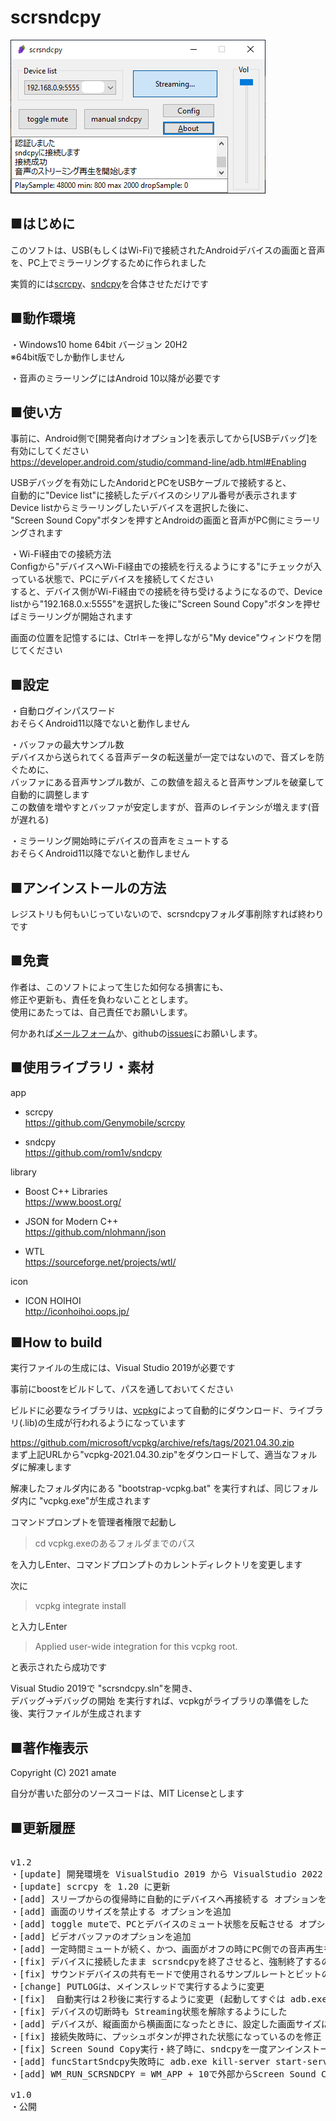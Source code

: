 
# scrsndcpy

![](https://raw.githubusercontent.com/amate/scrsndcpy/images/images/ss2.png)

## ■はじめに
このソフトは、USB(もしくはWi-Fi)で接続されたAndroidデバイスの画面と音声を、PC上でミラーリングするために作られました

実質的には[scrcpy](https://github.com/Genymobile/scrcpy)、[sndcpy](https://github.com/rom1v/sndcpy)を合体させただけです  

## ■動作環境
・Windows10 home 64bit バージョン 20H2  
※64bit版でしか動作しません

・音声のミラーリングにはAndroid 10以降が必要です

## ■使い方

事前に、Android側で[開発者向けオプション]を表示してから[USBデバッグ]を有効にしてください  
https://developer.android.com/studio/command-line/adb.html#Enabling

USBデバッグを有効にしたAndoridとPCをUSBケーブルで接続すると、  
自動的に"Device list"に接続したデバイスのシリアル番号が表示されます  
Device listからミラーリングしたいデバイスを選択した後に、  
"Screen Sound Copy"ボタンを押すとAndroidの画面と音声がPC側にミラーリングされます

・Wi-Fi経由での接続方法  
Configから"デバイスへWi-Fi経由での接続を行えるようにする"にチェックが入っている状態で、PCにデバイスを接続してください  
すると、デバイス側がWi-Fi経由での接続を待ち受けるようになるので、Device listから"192.168.0.x:5555"を選択した後に"Screen Sound Copy"ボタンを押せばミラーリングが開始されます  

画面の位置を記憶するには、Ctrlキーを押しながら"My device"ウィンドウを閉じてください

## ■設定

・自動ログインパスワード  
おそらくAndroid11以降でないと動作しません

・バッファの最大サンプル数  
デバイスから送られてくる音声データの転送量が一定ではないので、音ズレを防ぐために、  
バッファにある音声サンプル数が、この数値を超えると音声サンプルを破棄して自動的に調整します  
この数値を増やすとバッファが安定しますが、音声のレイテンシが増えます(音が遅れる)

・ミラーリング開始時にデバイスの音声をミュートする  
おそらくAndroid11以降でないと動作しません


## ■アンインストールの方法
レジストリも何もいじっていないので、scrsndcpyフォルダ事削除すれば終わりです

## ■免責
作者は、このソフトによって生じた如何なる損害にも、  
修正や更新も、責任を負わないこととします。  
使用にあたっては、自己責任でお願いします。  
 
何かあれば[メールフォーム](https://ws.formzu.net/fgen/S37403840/)か、githubの[issues](https://github.com/amate/scrsndcpy/issues)にお願いします。  


## ■使用ライブラリ・素材

app  

- scrcpy  
https://github.com/Genymobile/scrcpy

- sndcpy  
https://github.com/rom1v/sndcpy

library

- Boost C++ Libraries  
https://www.boost.org/

- JSON for Modern C++  
https://github.com/nlohmann/json

- WTL  
https://sourceforge.net/projects/wtl/

icon
- ICON HOIHOI  
http://iconhoihoi.oops.jp/

## ■How to build
実行ファイルの生成には、Visual Studio 2019が必要です  

事前にboostをビルドして、パスを通しておいてください

ビルドに必要なライブラリは、[vcpkg](https://github.com/microsoft/vcpkg)によって自動的にダウンロード、ライブラリ(.lib)の生成が行われるようになっています

https://github.com/microsoft/vcpkg/archive/refs/tags/2021.04.30.zip  
まず上記URLから"vcpkg-2021.04.30.zip"をダウンロードして、適当なフォルダに解凍します

解凍したフォルダ内にある "bootstrap-vcpkg.bat" を実行すれば、同じフォルダ内に "vcpkg.exe"が生成されます

コマンドプロンプトを管理者権限で起動し

>cd vcpkg.exeのあるフォルダまでのパス

を入力しEnter、コマンドプロンプトのカレントディレクトリを変更します

次に
>vcpkg integrate install

と入力しEnter

>Applied user-wide integration for this vcpkg root.

と表示されたら成功です

Visual Studio 2019で "scrsndcpy.sln"を開き、  
デバッグ->デバッグの開始 を実行すれば、vcpkgがライブラリの準備をした後、実行ファイルが生成されます

## ■著作権表示
Copyright (C) 2021 amate

自分が書いた部分のソースコードは、MIT Licenseとします

## ■更新履歴

<pre>

v1.2
・[update] 開発環境を VisualStudio 2019 から VisualStudio 2022 へ移行
・[update] scrcpy を 1.20 に更新
・[add] スリープからの復帰時に自動的にデバイスへ再接続する オプションを追加
・[add] 画面のリサイズを禁止する オプションを追加
・[add] toggle muteで、PCとデバイスのミュート状態を反転させる オプションを追加
・[add] ビデオバッファのオプションを追加
・[add] 一定時間ミュートが続く、かつ、画面がオフの時にPC側での音声再生を止めるようにした (PCのスリープ移行を妨げてしまうことへの対策)
・[fix] デバイスに接続したまま scrsndcpyを終了させると、強制終了するのを修正
・[fix] サウンドデバイスの共有モードで使用されるサンプルレートとビットの深さが、"16ビット、48000 Hz"ではないときに、音の再生に失敗する問題を修正
・[change] PUTLOGは、メインスレッドで実行するように変更
・[fix]  自動実行は２秒後に実行するように変更 (起動してすぐは adb.exeの起動などでデバイスの接続が切れる場合があるので)
・[fix] デバイスの切断時も Streaming状態を解除するようにした
・[add] デバイスが、縦画面から横画面になったときに、設定した画面サイズに復帰させるようにした
・[fix] 接続失敗時に、プッシュボタンが押された状態になっているのを修正
・[fix] Screen Sound Copy実行・終了時に、sndcpyを一度アンインストールする処理を追加 (認証の自動許可処理が早くなった)
・[add] funcStartSndcpy失敗時に adb.exe kill-server start-serverする処理を追加
・[add] WM_RUN_SCRSNDCPY = WM_APP + 10で外部からScreen Sound Copyを実行できるようにした

v1.0
・公開

</pre>
